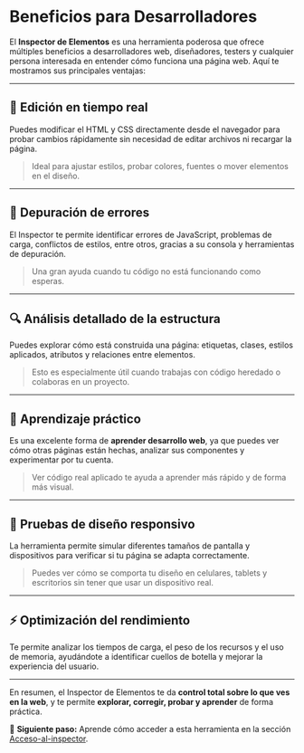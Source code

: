 # Beneficios para Desarrolladores

El **Inspector de Elementos** es una herramienta poderosa que ofrece múltiples beneficios a desarrolladores web, diseñadores, testers y cualquier persona interesada en entender cómo funciona una página web. Aquí te mostramos sus principales ventajas:

---

## 🔧 Edición en tiempo real

Puedes modificar el HTML y CSS directamente desde el navegador para probar cambios rápidamente sin necesidad de editar archivos ni recargar la página.

> Ideal para ajustar estilos, probar colores, fuentes o mover elementos en el diseño.

---

## 🐞 Depuración de errores

El Inspector te permite identificar errores de JavaScript, problemas de carga, conflictos de estilos, entre otros, gracias a su consola y herramientas de depuración.

> Una gran ayuda cuando tu código no está funcionando como esperas.

---

## 🔍 Análisis detallado de la estructura

Puedes explorar cómo está construida una página: etiquetas, clases, estilos aplicados, atributos y relaciones entre elementos.

> Esto es especialmente útil cuando trabajas con código heredado o colaboras en un proyecto.

---

## 🧠 Aprendizaje práctico

Es una excelente forma de **aprender desarrollo web**, ya que puedes ver cómo otras páginas están hechas, analizar sus componentes y experimentar por tu cuenta.

> Ver código real aplicado te ayuda a aprender más rápido y de forma más visual.

---

## 📱 Pruebas de diseño responsivo

La herramienta permite simular diferentes tamaños de pantalla y dispositivos para verificar si tu página se adapta correctamente.

> Puedes ver cómo se comporta tu diseño en celulares, tablets y escritorios sin tener que usar un dispositivo real.

---

## ⚡ Optimización del rendimiento

Te permite analizar los tiempos de carga, el peso de los recursos y el uso de memoria, ayudándote a identificar cuellos de botella y mejorar la experiencia del usuario.

---

En resumen, el Inspector de Elementos te da **control total sobre lo que ves en la web**, y te permite **explorar, corregir, probar y aprender** de forma práctica.

🎯 **Siguiente paso:** Aprende cómo acceder a esta herramienta en la sección [Acceso-al-inspector](../../acceso-al-inspector/Metodos-de-acceso.md).

